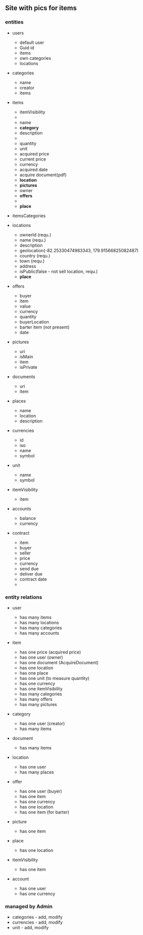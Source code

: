 ## **Site with pics for items**

### **entities**
- users
    - default user
    - Guid id
    - items
    - own categories
    - locations

- categories
    - name
    - creator
    - items
- items
    - itemVisibility
    - 
    - name
    - **category**
    - description
    - 
    - quantity
    - unit
    - acquired price
    - current price
    - currency
    - acquired date
    - acquire document(pdf)
    - **location**
    - **pictures**
    - owner
    - **offers**
    - 
    - **place**

- itemsCategories


- locations
    - ownerId (requ.)
    - name (requ.)
    - description
    - geolocation(-82.25330474983343, 179.91566825082487)
    - country (requ.)
    - town (requ.)
    - address
    - isPublic(false - not sell location, requ.)
    - **place**

- offers
    - buyer
    - item
    - value
    - currency
    - quantity
    - buyerLocation
    - barter item (not present)
    - date

- pictures
    - uri
    - isMain
    - item
    - isPrivate

- documents
    - uri
    - item
- places
    - name
    - location
    - description
- currencies
    - id
    - iso
    - name
    - symbol


- unit
    - name
    - symbol
- itemVisibility
    - item
- accounts
    - balance
    - currency
- contract
    - item
    - buyer
    - seller
    - price
    - currency
    - send due
    - deliver due
    - contract date
    - 

### entity relations 
- user 
    - has many items
    - has many locations
    - has many categories
    - has many accounts
- item
    - has one price (acquired price)
    - has one user (owner)
    - has one document (AcquireDocument)
    - has one location
    - has one place
    - has one unit (to measure quantity)
    - has one currency
    - has one itemVisibility
    - has many categories
    - has many offers
    - has many pictures
    
- category
    - has one user (creator)
    - has many items
- document
    - has many items
- location
    - has one user
    - has many places
- offer
    - has one user (buyer)
    - has one item
    - has one currency
    - has one location
    - has one item (for barter)
- picture
    - has one item
- place
    - has one location
- itemVisibility
    - has one item
- account
    - has one user
    - has one currency

### managed by Admin
- categories - add, modify
- currencies - add, modify
- unit - add, modify
